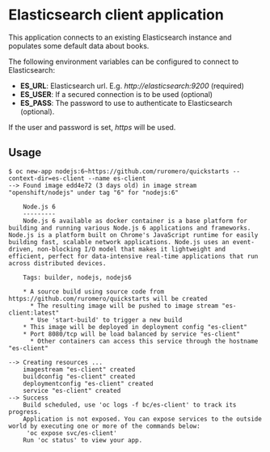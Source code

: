 # Elasticsearch client application

This application connects to an existing Elasticsearch instance and populates some default data
about books.

The following environment variables can be configured to connect to Elasticsearch:

* **ES_URL**: Elasticsearch url. E.g. *http://elasticsearch:9200* (required)
* **ES_USER**: If a secured connection is to be used (optional)
* **ES_PASS**: The password to use to authenticate to Elasticsearch (optional).

If the user and password is set, *https* will be used.

## Usage

```
$ oc new-app nodejs:6~https://github.com/ruromero/quickstarts --context-dir=es-client --name es-client
--> Found image edd4e72 (3 days old) in image stream "openshift/nodejs" under tag "6" for "nodejs:6"

    Node.js 6
    ---------
    Node.js 6 available as docker container is a base platform for building and running various Node.js 6 applications and frameworks. Node.js is a platform built on Chrome's JavaScript runtime for easily building fast, scalable network applications. Node.js uses an event-driven, non-blocking I/O model that makes it lightweight and efficient, perfect for data-intensive real-time applications that run across distributed devices.

    Tags: builder, nodejs, nodejs6

    * A source build using source code from https://github.com/ruromero/quickstarts will be created
      * The resulting image will be pushed to image stream "es-client:latest"
      * Use 'start-build' to trigger a new build
    * This image will be deployed in deployment config "es-client"
    * Port 8080/tcp will be load balanced by service "es-client"
      * Other containers can access this service through the hostname "es-client"

--> Creating resources ...
    imagestream "es-client" created
    buildconfig "es-client" created
    deploymentconfig "es-client" created
    service "es-client" created
--> Success
    Build scheduled, use 'oc logs -f bc/es-client' to track its progress.
    Application is not exposed. You can expose services to the outside world by executing one or more of the commands below:
     'oc expose svc/es-client'
    Run 'oc status' to view your app.
```
